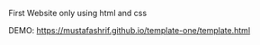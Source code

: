 First Website only using html and css

DEMO:
https://mustafashrif.github.io/template-one/template.html
